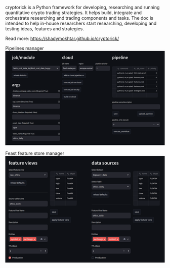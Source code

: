 cryptorick is a Python framework for developing, researching and running quantitative crypto trading strategies. It helps build, integrate and orchestrate researching and trading components and tasks. The doc is intended to help in-house researchers start researching, developing and testing ideas, features and strategies.

Read more: https://shadymokhtar.github.io/cryptorick/

Pipelines manager
![executions_pipelines_manager](docs/source/_static/pipeline_manager.png)

Feast feature store manager
![executions_pipelines_manager](docs/source/_static/feature_store_manager.png)

